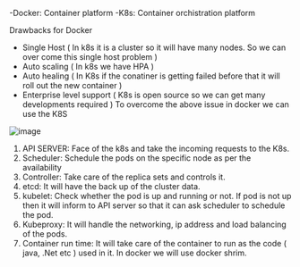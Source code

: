 -Docker: Container platform
-K8s: Container orchistration platform

Drawbacks for Docker
- Single Host ( In k8s it is a cluster so it will have many nodes. So we can over come this single host problem )
- Auto scaling ( In k8s we have HPA )
- Auto healing ( In K8s if the conatiner is getting failed before that it will roll out the new container )
- Enterprise level support ( K8s is open source so we can get many developments required )
To overcome the above issue in docker we can use the K8S

![image](https://github.com/user-attachments/assets/411305ee-4750-47ad-bb15-8ddfea212507)

1. API SERVER: Face of the k8s and take the incoming requests to the K8s.
2. Scheduler: Schedule the pods on the specific node as per the availability
3. Controller: Take care of the replica sets and controls it.
4. etcd: It will have the back up of the cluster data.
5. kubelet: Check whether the pod is up and running or not. If pod is not up then it will inform to API server so that it can ask scheduler to schedule the pod.
6. Kubeproxy: It will handle the networking, ip address and load balancing of the pods.
7. Container run time: It will take care of the container to run as the code ( java, .Net etc ) used in it. In docker we will use docker shrim.
